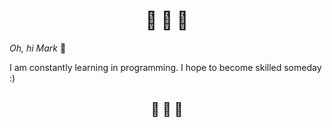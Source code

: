 <h1 align="center"> 🌸 🌸 🌸</h1>
<i> Oh, hi Mark </i> 👋

 I am constantly learning in programming. I hope to become skilled someday :)

<h2 align="center"> 🌸 🌸 🌸</h2>

<!--
**Korramrmr/Korramrmr** is a ✨ _special_ ✨ repository because its `README.md` (this file) appears on your GitHub profile.

Here are some ideas to get you started:

- 🔭 I’m currently working on ...
- 🌱 I’m currently learning ...
- 👯 I’m looking to collaborate on ...
- 🤔 I’m looking for help with ...
- 💬 Ask me about ...
- 📫 How to reach me: ...
- 😄 Pronouns: ...
- ⚡ Fun fact: ...
-->

